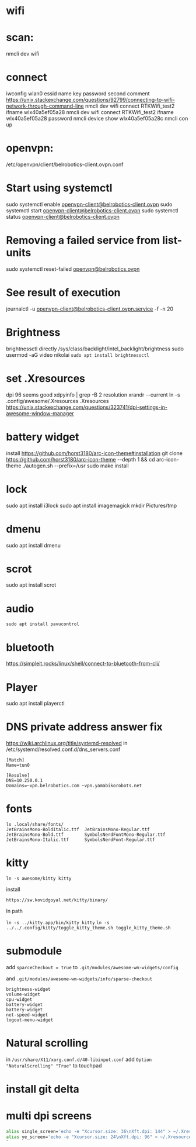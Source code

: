 # wifi
# scan:
nmcli dev wifi
# connect
iwconfig wlan0 essid name key password
second comment
https://unix.stackexchange.com/questions/92799/connecting-to-wifi-network-through-command-line
nmcli dev wifi connect RTKWifi_test2 ifname wlx40a5ef05a28
nmcli dev wifi connect RTKWifi_test2 ifname wlx40a5ef05a28 password
nmcli device show wlx40a5ef05a28c
nmcli con up <mySSID>

# openvpn:
/etc/openvpn/client/belrobotics-client.ovpn.conf
# Start using systemctl
sudo systemctl enable openvpn-client@belrobotics-client.ovpn
sudo systemctl start openvpn-client@belrobotics-client.ovpn
sudo systemctl status openvpn-client@belrobotics-client.ovpn
# Removing a failed service from list-units
sudo systemctl reset-failed openvpn@belrobotics.ovpn

# See result of execution
journalctl -u openvpn-client@belrobotics-client.ovpn.service -f -n 20

# Brightness
brightnessctl
directly /sys/class/backlight/intel_backlight/brightness
sudo usermod -aG video nikolai
`sudo apt install brightnessctl`

# set .Xresources
dpi 96 seems good
xdpyinfo | grep -B 2 resolution
xrandr --current
ln -s .config/awesome/.Xresources .Xresources
https://unix.stackexchange.com/questions/323741/dpi-settings-in-awesome-window-manager

# battery widget
install
https://github.com/horst3180/arc-icon-theme#installation
git clone https://github.com/horst3180/arc-icon-theme --depth 1 && cd arc-icon-theme
./autogen.sh --prefix=/usr
sudo make install

# lock
sudo apt install i3lock
sudo apt install imagemagick
mkdir Pictures/tmp

# dmenu
sudo apt install dmenu

# scrot
sudo apt install scrot

# audio
`sudo apt install pavucontrol`

# bluetooth
https://simpleit.rocks/linux/shell/connect-to-bluetooth-from-cli/

# Player
sudo apt install playerctl

# DNS private address answer fix
https://wiki.archlinux.org/title/systemd-resolved
in /etc/systemd/resolved.conf.d/dns_servers.conf
```
[Match]
Name=tun0

[Resolve]
DNS=10.250.0.1
Domains=~vpn.belrobotics.com ~vpn.yamabikorobots.net
```

# fonts

```
ls .local/share/fonts/
JetBrainsMono-BoldItalic.ttf  JetBrainsMono-Regular.ttf
JetBrainsMono-Bold.ttf        SymbolsNerdFontMono-Regular.ttf
JetBrainsMono-Italic.ttf      SymbolsNerdFont-Regular.ttf
```

# kitty
`ln -s awesome/kitty kitty`

install

`https://sw.kovidgoyal.net/kitty/binary/`

In path

`ln -s ../kitty.app/bin/kitty kitty`
`ln -s ../../.config/kitty/toggle_kitty_theme.sh toggle_kitty_theme.sh`

# submodule

add `sparceCheckout = true` to `.git/modules/awesome-wm-widgets/config`

and `.git/modules/awesome-wm-widgets/info/sparse-checkout`

```
brightness-widget
volume-widget
cpu-widget
battery-widget
battery-widget
net-speed-widget
logout-menu-widget
```

# Natural scrolling

in `/usr/share/X11/xorg.conf.d/40-libinput.conf` add `Option "NaturalScrolling" "True"` to touchpad

# install git delta


# multi dpi screens
```bash
alias single_screen='echo -e "Xcursor.size: 36\nXft.dpi: 144" > ~/.Xresources && sync && xrdb .Xresources && xrandr -s 0 && echo "awesome.restart()" | awesome-client'
alias ye_screen='echo -e "Xcursor.size: 24\nXft.dpi: 96" > ~/.Xresources && sync && xrdb .Xresources && xrandr --output eDP-1 --auto --output HDMI-1 --auto --above eDP-1 && echo "awesome.restart()" | awesome-client'
`
